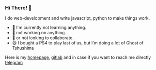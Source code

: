 ### Hi There! 👋
I do web-development and write javascript, python to make things work.

- 🔭 I'm currently not learning anything.
- 🌱 not working on anything.
- 👯 or not looking to collaborate.
- 😄 I bought a PS4 to play last of us, but I'm doing a lot of Ghost of Tshushima

Here is my [homepage](https://ckpro.in/), [gitlab](https://gitlab.com/ckpro) and in case if you want to reach me directly [telegram](https://telegram.me/ckpro)

<!--
**lazydeveloper/lazydeveloper** is a ✨ _special_ ✨ repository because its `README.md` (this file) appears on your GitHub profile.

Here are some ideas to get you started:

- 🔭 I’m currently working on ...
- 🌱 I’m currently learning ...
- 👯 I’m looking to collaborate on ...
- 🤔 I’m looking for help with ...
- 💬 Ask me about ...
- 📫 How to reach me: ...
- 😄 Pronouns: ...
- ⚡ Fun fact: ...
-->
